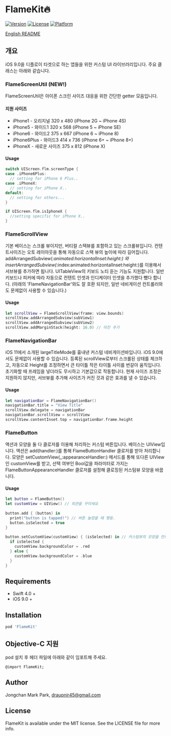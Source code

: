 # FlameKit🔥

[![Version](https://img.shields.io/cocoapods/v/FlameKit.svg?style=flat)](http://cocoapods.org/pods/FlameKit)
[![License](https://img.shields.io/cocoapods/l/FlameKit.svg?style=flat)](http://cocoapods.org/pods/FlameKit)
[![Platform](https://img.shields.io/cocoapods/p/FlameKit.svg?style=flat)](http://cocoapods.org/pods/FlameKit)

[English README](README.md)


## 개요

iOS 9.0을 디플로이 타겟으로 하는 앱들을 위한 커스텀 UI 라이브러리입니다. 주요 클래스는 아래와 같습니다.

### FlameScreenUtil (NEW!)

FlameScreenUtil은 아이폰 스크린 사이즈 대응을 위한 간단한 getter 모음입니다.

#### 지원 사이즈
- iPhone1 - 오리지널 320 x 480 (iPhone 2G ~ iPhone 4S)
- iPhone5 - 와이드1 320 x 568 (iPhone 5 ~ iPhone SE)
- iPhone6 - 와이드2 375 x 667 (iPhone 6 ~ iPhone 8)
- iPhone6Plus - 와이드3 414 x 736 (iPhone 6+ ~ iPhone 8+)
- iPhoneX - 새로운 사이즈 375 x 812 (iPhone X)

#### Usage

```swift
switch UIScreen.flm.screenType { 
case .iPhone6Plus:
  // setting for iPhone 6 Plus..
case .iPhoneX:
  // setting for iPhone X..
default:
  // setting for others...
}

if UIScreen.flm.isIphoneX {
  //setting specific for iPhone X..
}
```

### FlameScrollView
기본 베이스는 스크롤 뷰이지만, 버티컬 스택뷰를 포함하고 있는 스크롤뷰입니다. 컨텐트사이즈는 오토 레이아웃을 통해 자동으로 스택 뷰의 높이에 따라 길어집니다. addArrangedSubview(_:animated:horizontalInset:height:) 와 insertArrangedSubview(_:index:animated:horizontalInset:height:)를 이용해서 서브뷰를 추가하면 됩니다.
UITableView의 키보드 노티 듣는 기능도 지원합니다. 일반 키보드나 피커에 따라 자동으로 컨텐트 인셋과 인디케이터 인셋을 추가했다 뺐다 합니다.
(아래의 'FlameNavigationBar'와도 잘 호환 되지만, 일반 네비게이션 컨트롤러와도 문제없이 사용할 수 있습니다.)

#### Usage

```swift
let scrollView = FlameScrollView(frame: view.bounds)
scrollView.addArrangedSubview(subView1)
scrollView.addArrangedSubview(subView2)
scrollView.addMarginStack(height: 16.0) // 마진 추가
```

### FlameNavigationBar
iOS 11에서 소개된 largeTitleMode를 흉내낸 커스텀 네비게이션바입니다. iOS 9.0에서도 문제없이 사용할 수 있습니다. 등록된 scrollView로부터 스크롤된 상태를 체크하고, 자동으로 Height를 조정하면서 큰 타이틀 작은 타이틀 사이를 번갈아 움직입니다. 초기화할 때 프레임을 넣더라도 무시하고 기본값으로 작동합니다. 현재 사이즈 조정은 지원하지 않지만, 서브뷰를 추가해 사이즈가 커진 것과 같은 효과를 낼 수 있습니다.

#### Usage

```swift
let navigationBar = FlameNavigationBar()
navigationBar.title = "View Title"
scrollView.delegate = navigationBar
navigationBar.scrollView = scrollView
scrollView.contentInset.top = navigationBar.frame.height
```


### FlameButton
액션과 모양을 둘 다 클로저를 이용해 처리하는 커스텀 버튼입니다. 베이스는 UIView입니다. 액션은 add(handler:)를 통해 FlameButtonHandler 클로저를 받아 처리합니다. 모양은 setCustomView(_:appearanceHandler:) 메서드를 통해 또다른 UIView인 customView를 받고, 선택 여부인 Bool값을 파라미터로 가지는 FlameButtonAppearanceHandler 클로저를 설정해 클로징된 커스텀뷰 모양을 바꿉니다.

#### Usage

```swift
let button = FlameButton()
let customView = UIView() // 외관을 꾸미세요
    
button.add { (button) in
  print("button is tapped!") // 버튼 눌렀을 때 행동.
  button.isSelected = true
}
    
button.setCustomView(customView) { (isSelected) in // 커스텀뷰의 모양을 컨트롤하세요.
  if isSelected {
    customView.backgroundColor = .red
  } else {
    customView.backgroundColor = .blue
  }
}
```

## Requirements

- Swift 4.0 +
- iOS 9.0 +

## Installation

```ruby
pod 'FlameKit'
```

## Objective-C 지원
pod 설치 후 헤더 파일에 아래와 같이 임포트해 주세요.

```objc
@import FlameKit;
```

## Author

Jongchan Mark Park, draupnir45@gmail.com

## License

FlameKit is available under the MIT license. See the LICENSE file for more info.
